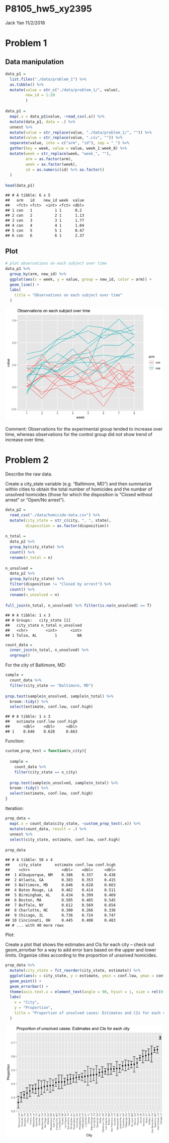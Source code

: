 P8105\_hw5\_xy2395
================
Jack Yan
11/2/2018

Problem 1
=========

Data manipulation
-----------------

``` r
data_p1 = 
  list.files("./data/problem_1") %>% 
  as.tibble() %>% 
  mutate(value = str_c("./data/problem_1/", value),
         new_id = 1:20
         )

data_p1 = 
  map(.x = data_p1$value, ~read_csv(.x)) %>%
  mutate(data_p1, data = .) %>% 
  unnest %>% 
  mutate(value = str_replace(value, "./data/problem_1/", "")) %>% 
  mutate(value = str_replace(value, ".csv", "")) %>% 
  separate(value, into = c("arm", "id"), sep = "_") %>% 
  gather(key = week, value = value, week_1:week_8) %>% 
  mutate(week = str_replace(week, "week_", ""),
         arm = as.factor(arm),
         week = as.factor(week),
         id = as.numeric(id) %>% as.factor()
  )

head(data_p1)
```

    ## # A tibble: 6 x 5
    ##   arm   id    new_id week  value
    ##   <fct> <fct>  <int> <fct> <dbl>
    ## 1 con   1          1 1      0.2 
    ## 2 con   2          2 1      1.13
    ## 3 con   3          3 1      1.77
    ## 4 con   4          4 1      1.04
    ## 5 con   5          5 1      0.47
    ## 6 con   6          6 1      2.37

Plot
----

``` r
# plot observations on each subject over time
data_p1 %>% 
  group_by(arm, new_id) %>% 
  ggplot(aes(x = week, y = value, group = new_id, color = arm)) +
  geom_line() +
  labs(
    title = "Observations on each subject over time"
  )
```

![](p8105_hw5_xy2395_files/figure-markdown_github/unnamed-chunk-2-1.png)

Comment: Observations for the experimental group tended to increase over time, whereas observations for the control group did not show trend of increase over time.

Problem 2
=========

Describe the raw data.

Create a city\_state variable (e.g. “Baltimore, MD”) and then summarize within cities to obtain the total number of homicides and the number of unsolved homicides (those for which the disposition is “Closed without arrest” or “Open/No arrest”).

``` r
data_p2 = 
  read_csv("./data/homicide-data.csv") %>% 
  mutate(city_state = str_c(city, ", ", state),
         disposition = as.factor(disposition))

n_total = 
  data_p2 %>% 
  group_by(city_state) %>% 
  count() %>% 
  rename(n_total = n) 

n_unsolved = 
  data_p2 %>% 
  group_by(city_state) %>% 
  filter(disposition != "Closed by arrest") %>% 
  count() %>% 
  rename(n_unsolved = n) 

full_join(n_total, n_unsolved) %>% filter(is.na(n_unsolved) == T)
```

    ## # A tibble: 1 x 3
    ## # Groups:   city_state [1]
    ##   city_state n_total n_unsolved
    ##   <chr>        <int>      <int>
    ## 1 Tulsa, AL        1         NA

``` r
count_data = 
  inner_join(n_total, n_unsolved) %>% 
  ungroup()
```

For the city of Baltimore, MD:

``` r
sample = 
  count_data %>% 
  filter(city_state == "Baltimore, MD")

prop.test(sample$n_unsolved, sample$n_total) %>% 
  broom::tidy() %>% 
  select(estimate, conf.low, conf.high)
```

    ## # A tibble: 1 x 3
    ##   estimate conf.low conf.high
    ##      <dbl>    <dbl>     <dbl>
    ## 1    0.646    0.628     0.663

Function:

``` r
custom_prop_test = function(x_city){
  
  sample = 
    count_data %>% 
    filter(city_state == x_city)

  prop.test(sample$n_unsolved, sample$n_total) %>% 
  broom::tidy() %>% 
  select(estimate, conf.low, conf.high)
}
```

Iteration:

``` r
prop_data = 
  map(.x = count_data$city_state, ~custom_prop_test(.x)) %>% 
  mutate(count_data, result = .) %>% 
  unnest %>% 
  select(city_state, estimate, conf.low, conf.high)

prop_data
```

    ## # A tibble: 50 x 4
    ##    city_state      estimate conf.low conf.high
    ##    <chr>              <dbl>    <dbl>     <dbl>
    ##  1 Albuquerque, NM    0.386    0.337     0.438
    ##  2 Atlanta, GA        0.383    0.353     0.415
    ##  3 Baltimore, MD      0.646    0.628     0.663
    ##  4 Baton Rouge, LA    0.462    0.414     0.511
    ##  5 Birmingham, AL     0.434    0.399     0.469
    ##  6 Boston, MA         0.505    0.465     0.545
    ##  7 Buffalo, NY        0.612    0.569     0.654
    ##  8 Charlotte, NC      0.300    0.266     0.336
    ##  9 Chicago, IL        0.736    0.724     0.747
    ## 10 Cincinnati, OH     0.445    0.408     0.483
    ## # ... with 40 more rows

Plot:

Create a plot that shows the estimates and CIs for each city – check out geom\_errorbar for a way to add error bars based on the upper and lower limits. Organize cities according to the proportion of unsolved homicides.

``` r
prop_data %>% 
  mutate(city_state = fct_reorder(city_state, estimate)) %>% 
  ggplot(aes(x = city_state, y = estimate, ymin = conf.low, ymax = conf.high)) +
  geom_point() +
  geom_errorbar() +
  theme(axis.text.x = element_text(angle = 90, hjust = 1, size = rel(0.8))) +
  labs(
    x = "City",
    y = "Proportion",
    title = "Proportion of unsolved cases: Estimates and CIs for each city"
  )
```

![](p8105_hw5_xy2395_files/figure-markdown_github/unnamed-chunk-7-1.png)

